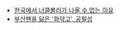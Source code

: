 
- [한국에서 너클볼러가 나올 수 없는 이유](http://yagoo.tistory.com/2243 "http://yagoo.tistory.com/2243")
- [부산팬을 닮은 '화약고', 공필성](http://news.naver.com/main/read.nhn?mode=LSD&amp;mid=sec&amp;sid1=001&amp;oid=047&amp;aid=0000098072&amp; "http://news.naver.com/main/read.nhn?mode=LSD&amp;mid=sec&amp;sid1=001&amp;oid=047&amp;aid=0000098072&amp;")

